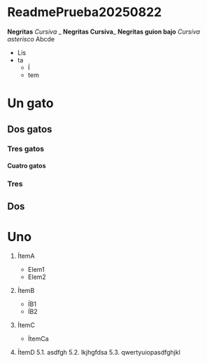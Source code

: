 # ReadmePrueba20250822
**Negritas**
_Cursiva_ _
**Negritas Cursiva**_
__Negritas guion bajo__
*Cursiva asterisco*
Abcde

* Lis
* ta
  * Í
  * tem

# Un gato
## Dos gatos
### Tres gatos
#### Cuatro gatos
### Tres
## Dos
# Uno

1. ÍtemA
   * Elem1
   * Elem2
3. ÍtemB
   * ÍB1
   * ÍB2
4. ÍtemC
   * ÍtemCa
 
5. ÍtemD
   5.1. asdfgh
   5.2. lkjhgfdsa
   5.3. qwertyuiopasdfghjkl
